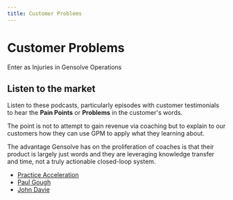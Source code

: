 ```yaml
---
title: Customer Problems
---
```


# Customer Problems

Enter as Injuries in Gensolve Operations

## Listen to the market

Listen to these podcasts, particularly episodes with customer testimonials to hear the **Pain Points** or **Problems** in the customer's words.

The point is not to attempt to gain revenue via coaching but to explain to our customers how they can use GPM to apply what they learning about.

The advantage Gensolve has on the proliferation of coaches is that their product is largely just words and they are leveraging knowledge transfer and time, not a truly actionable closed-loop system.

- [Practice Acceleration](https://practiceacceleration.com/podcast/)
- [Paul Gough](https://www.paulgough.com/podcast/)
- [John Davie](https://podcast.physiobusinessgrowth.com/pbg-podcast)
